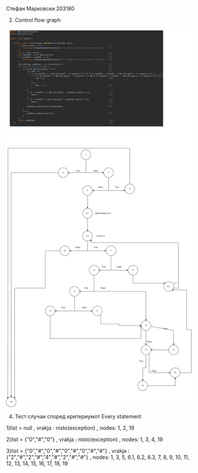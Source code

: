 Стефан Марковски 203180

2. Control flow graph

![](ControlFlowGraph.jpg)


4. Тест случаи според критериумот Every statement

1)list = null , vrakja : nisto(exception) , nodes: 1, 2, 19

2)list = {"0","#","0"} , vrakja : nisto(exception) , nodes: 1, 3, 4, 19

3)list = {"0","#","0","#","0","#","0","#","#"} , vrakja : {"2","#","2","#","4","#","2","#","#"} , nodes: 1, 3, 5, 6.1, 6.2, 6.3, 7, 8, 9, 10, 11, 12, 13, 14, 15, 16, 17, 18, 19
